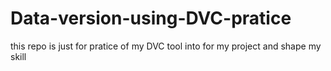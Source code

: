 # Data-version-using-DVC-pratice
this repo is just for pratice of my DVC tool into for my project and shape my skill 
